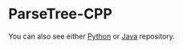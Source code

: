 # ParseTree-CPP
You can also see either [Python](https://github.com/olcaytaner/ParseTree-Py) 
or [Java](https://github.com/olcaytaner/ParseTree) repository.
